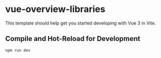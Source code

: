 # vue-overview-libraries

This template should help get you started developing with Vue 3 in Vite.

## Compile and Hot-Reload for Development

```sh
npm run dev
```
